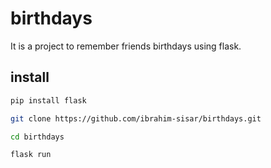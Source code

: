 # birthdays
It is a project to remember friends birthdays using flask.

## install

```bash
pip install flask
```

``` bash
git clone https://github.com/ibrahim-sisar/birthdays.git
```

``` bash
cd birthdays
```

``` bash
flask run
```
